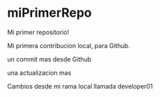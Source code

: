 # miPrimerRepo

Mi primer repositorio!

Mi primera contribucion local, para Github.

un commit mas desde Github

una actualizacion mas

Cambios desde mi rama local llamada developer01
